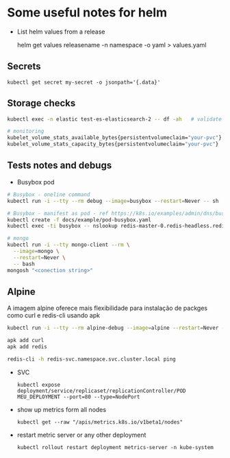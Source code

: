 # Some useful notes for helm

- List helm values from a release

    helm get values releasename -n namespace -o yaml > values.yaml


## Secrets


    kubectl get secret my-secret -o jsonpath='{.data}'


## Storage checks


```bash
kubectl exec -n elastic test-es-elasticsearch-2 -- df -ah   # validate storage consumption on PesrsistentVolume 
``` 


```bash
# monitoring
kubelet_volume_stats_available_bytes{persistentvolumeclaim="your-pvc"}
kubelet_volume_stats_capacity_bytes{persistentvolumeclaim="your-pvc"}
```


## Tests notes and debugs

- Busybox pod

```bash
# Busybox - oneline command
kubectl run -i --tty --rm debug --image=busybox --restart=Never -- sh

# Busybox - manifest as pod - ref https://k8s.io/examples/admin/dns/busybox.yaml
kubectl create -f docs/example/pod-busybox.yaml
kubectl exec -ti busybox -- nslookup redis-master-0.redis-headless.redis.svc.cluster.local

# mongo
kubectl run -i --tty mongo-client --rm \
  --image=mongo \
  --restart=Never \
  -- bash
mongosh "<conection string>"
```

## Alpine 
    
A imagem alpine oferece mais flexibilidade para instalação de packges como curl e redis-cli usando apk 

```bash
kubectl run -i --tty --rm alpine-debug --image=alpine --restart=Never -- sh

apk add curl
apk add redis

redis-cli -h redis-svc.namespace.svc.cluster.local ping
```

- SVC

    `kubectl expose deployment/service/replicaset/replicationController/POD MEU_DEPLOYMENT --port=80 --type=NodePort`

- show up metrics form all nodes
    
    `kubectl get --raw "/apis/metrics.k8s.io/v1beta1/nodes"`

- restart metric server or any other deployment
    
    `kubectl rollout restart deployment metrics-server -n kube-system`

